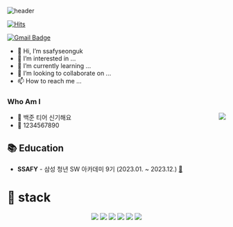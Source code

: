 ![header](https://capsule-render.vercel.app/api?type=waving&color=auto&height=300&section=header&text=seong-uk&fontSize=90)

[![Hits](https://hits.seeyoufarm.com/api/count/incr/badge.svg?url=https%3A%2F%2Fgithub.com%2FFantBlog&count_bg=%2379C83D&title_bg=%23555555&icon=&icon_color=%23E7E7E7&title=hits&edge_flat=false)](https://hits.seeyoufarm.com)

[![Gmail Badge](https://img.shields.io/badge/Gmail-D14836?style=flat&logo=Gmail&logoColor=white)](mailto:tjddnr011012@gmail.com) 

- 👋 Hi, I’m ssafyseonguk
- 👀 I’m interested in ...
- 🌱 I’m currently learning ...
- 💞️ I’m looking to collaborate on ...
- 📫 How to reach me ...

### Who Am I

<a href="https://solved.ac/profile/sup2154">
<img align='right' src="http://mazassumnida.wtf/api/v2/generate_badge?boj=sup2154">
</a>

- 🌱 백준 티어 신기해요
- 🥇 1234567890

## 📚 Education

- **SSAFY** - 삼성 청년 SW 아카데미 9기 (2023.01. ~ 2023.12.) [:link:](https://www.ssafy.com/ksp/jsp/swp/swpMain.jsp)

# 🧰 stack
<div>
  <p align="center">
    <img src="https://img.shields.io/badge/Python-3766AB?style=flat-square&logo=Python&logoColor=white"/>
    <img src="https://img.shields.io/badge/Django-092E20?style=flat-square&logo=Django&logoColor=white"/>
    <img src="https://img.shields.io/badge/vue.js-4FC08D?style=for-the-badge&logo=vue.js&logoColor=white">
    <img src="https://img.shields.io/badge/html-E34F26?style=for-the-badge&logo=html5&logoColor=white">
    <img src="https://img.shields.io/badge/css-1572B6?style=for-the-badge&logo=css3&logoColor=white">
    <img src="https://img.shields.io/badge/github-181717?style=for-the-badge&logo=github&logoColor=white">
   </p>
</div>
